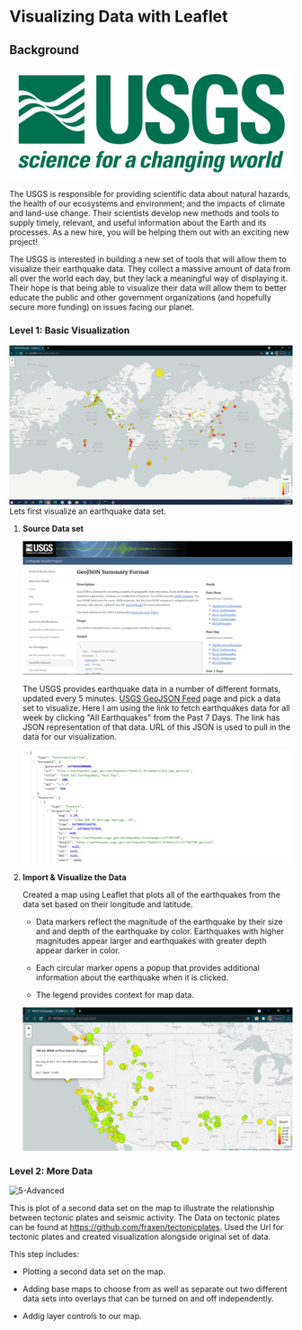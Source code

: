 #  Visualizing Data with Leaflet

## Background

![1-Logo](Images/1-Logo.png)

The USGS is responsible for providing scientific data about natural hazards, the health of our ecosystems and environment; and the impacts of climate and land-use change. Their scientists develop new methods and tools to supply timely, relevant, and useful information about the Earth and its processes. As a new hire, you will be helping them out with an exciting new project!

The USGS is interested in building a new set of tools that will allow them to visualize their earthquake data. They collect a massive amount of data from all over the world each day, but they lack a meaningful way of displaying it. Their hope is that being able to visualize their data will allow them to better educate the public and other government organizations (and hopefully secure more funding) on issues facing our planet.

### Level 1: Basic Visualization

![2-BasicMap](Images/scr2_full.jpg)
Lets first visualize an earthquake data set.

1. **Source Data set**

   ![3-Data](Images/3-Data.png)

   The USGS provides earthquake data in a number of different formats, updated every 5 minutes. [USGS GeoJSON Feed](http://earthquake.usgs.gov/earthquakes/feed/v1.0/geojson.php) page and pick a data set to visualize. Here I am using the link to fetch earthquakes data for all week by clicking "All Earthquakes" from the Past 7 Days. The link has JSON representation of that data. URL of this JSON is used to pull in the data for our visualization.

   ![4-JSON](Images/4-JSON.png)

2. **Import & Visualize the Data**

   Created a map using Leaflet that plots all of the earthquakes from the data set based on their longitude and latitude.

   * Data markers reflect the magnitude of the earthquake by their size and and depth of the earthquake by color. Earthquakes with higher magnitudes appear larger and earthquakes with greater depth appear darker in color.

   * Each circular marker opens a popup that provides additional information about the earthquake when it is clicked.

   * The legend provides context for map data.
   
   ![3-BasicMapClose](Images/scr3_close.jpg)

### Level 2: More Data

![5-Advanced](Images/5-Advanced.png)

This is plot of a second data set on the map to illustrate the relationship between tectonic plates and seismic activity. The Data on tectonic plates can be found at <https://github.com/fraxen/tectonicplates>. Used the Url for tectonic plates and created visualization alongside original set of data. 

This step includes:

* Plotting a second data set on the map.

* Adding base maps to choose from as well as separate out two different data sets into overlays that can be turned on and off independently.

* Addig layer controls to our map.